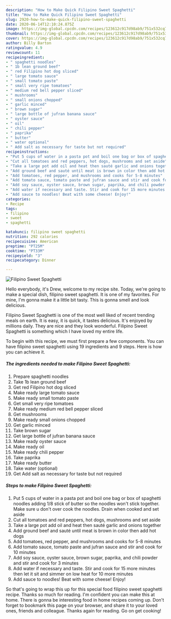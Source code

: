 ```yaml
---
description: "How to Make Quick Filipino Sweet Spaghetti"
title: "How to Make Quick Filipino Sweet Spaghetti"
slug: 2920-how-to-make-quick-filipino-sweet-spaghetti
date: 2020-06-14T12:10:24.875Z
image: https://img-global.cpcdn.com/recipes/123612c917d98ab9/751x532cq70/filipino-sweet-spaghetti-recipe-main-photo.jpg
thumbnail: https://img-global.cpcdn.com/recipes/123612c917d98ab9/751x532cq70/filipino-sweet-spaghetti-recipe-main-photo.jpg
cover: https://img-global.cpcdn.com/recipes/123612c917d98ab9/751x532cq70/filipino-sweet-spaghetti-recipe-main-photo.jpg
author: Billy Barton
ratingvalue: 4.9
reviewcount: 11
recipeingredient:
- " spaghetti noodles"
- " 1b lean ground beef"
- " red Filipino hot dog sliced"
- " large tomato sauce"
- " small tomato paste"
- " small very ripe tomatoes"
- " medium red bell pepper sliced"
- " mushrooms"
- " small onions chopped"
- " garlic minced"
- " brown sugar"
- " large bottle of jufran banana sauce"
- " oyster sauce"
- " oil"
- " chili pepper"
- " paprika"
- " butter"
- " water optional"
- " Add salt as necessary for taste but not required"
recipeinstructions:
- "Put 5 cups of water in a pasta pot and boil one bag or box of spaghetti noodles adding 1/8 stick of butter so the noodles won&#39;t stick together. Make sure u don&#39;t over cook the noodles. Drain when cooked and set aside"
- "Cut all tomatoes and red peppers, hot dogs, mushrooms and set aside"
- "Take a large pot add oil and heat then sauté garlic and onions together"
- "Add ground beef and sauté until meat is brown in color then add hot dogs"
- "Add tomatoes, red pepper, and mushrooms and cooks for 5-8 minutes"
- "Add tomato sauce, tomato paste and jufran sauce and stir and cook for 10 minutes"
- "Add soy sauce, oyster sauce, brown sugar, paprika, and chili powder and stir and cook for 3 minutes"
- "Add water if necessary and taste. Stir and cook for 15 more minutes then let it sit and simmer on low heat for 10 more minutes"
- "Add sauce to noodles! Beat with some cheese! Enjoy!"
categories:
- Recipe
tags:
- filipino
- sweet
- spaghetti

katakunci: filipino sweet spaghetti 
nutrition: 292 calories
recipecuisine: American
preptime: "PT25M"
cooktime: "PT33M"
recipeyield: "3"
recipecategory: Dinner

---
```



![Filipino Sweet Spaghetti](https://img-global.cpcdn.com/recipes/123612c917d98ab9/751x532cq70/filipino-sweet-spaghetti-recipe-main-photo.jpg)

Hello everybody, it's Drew, welcome to my recipe site. Today, we're going to make a special dish, filipino sweet spaghetti. It is one of my favorites. For mine, I'm gonna make it a little bit tasty. This is gonna smell and look delicious.



Filipino Sweet Spaghetti is one of the most well liked of recent trending meals on earth. It is easy, it is quick, it tastes delicious. It's enjoyed by millions daily. They are nice and they look wonderful. Filipino Sweet Spaghetti is something which I have loved my entire life.


To begin with this recipe, we must first prepare a few components. You can have filipino sweet spaghetti using 19 ingredients and 9 steps. Here is how you can achieve it.

<!--inarticleads1-->

##### The ingredients needed to make Filipino Sweet Spaghetti:

1. Prepare  spaghetti noodles
1. Take  1b lean ground beef
1. Get  red Filipino hot dog sliced
1. Make ready  large tomato sauce
1. Make ready  small tomato paste
1. Get  small very ripe tomatoes
1. Make ready  medium red bell pepper sliced
1. Get  mushrooms
1. Make ready  small onions chopped
1. Get  garlic minced
1. Take  brown sugar
1. Get  large bottle of jufran banana sauce
1. Make ready  oyster sauce
1. Make ready  oil
1. Make ready  chili pepper
1. Take  paprika
1. Make ready  butter
1. Take  water (optional)
1. Get  Add salt as necessary for taste but not required




<!--inarticleads2-->

##### Steps to make Filipino Sweet Spaghetti:

1. Put 5 cups of water in a pasta pot and boil one bag or box of spaghetti noodles adding 1/8 stick of butter so the noodles won&#39;t stick together. Make sure u don&#39;t over cook the noodles. Drain when cooked and set aside
1. Cut all tomatoes and red peppers, hot dogs, mushrooms and set aside
1. Take a large pot add oil and heat then sauté garlic and onions together
1. Add ground beef and sauté until meat is brown in color then add hot dogs
1. Add tomatoes, red pepper, and mushrooms and cooks for 5-8 minutes
1. Add tomato sauce, tomato paste and jufran sauce and stir and cook for 10 minutes
1. Add soy sauce, oyster sauce, brown sugar, paprika, and chili powder and stir and cook for 3 minutes
1. Add water if necessary and taste. Stir and cook for 15 more minutes then let it sit and simmer on low heat for 10 more minutes
1. Add sauce to noodles! Beat with some cheese! Enjoy!




So that's going to wrap this up for this special food filipino sweet spaghetti recipe. Thanks so much for reading. I'm confident you can make this at home. There is gonna be interesting food in home recipes coming up. Don't forget to bookmark this page on your browser, and share it to your loved ones, friends and colleague. Thanks again for reading. Go on get cooking!
